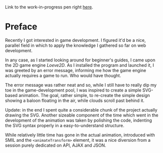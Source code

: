 Link to the work-in-progress pen right [here]().

# Preface 

Recently I got interested in game development. I figured it'd be a nice, parallel field in which to apply the knowledge I gathered so far on web development.

In any case, as I started looking around for beginner's guides, I came upon the 2D game engine _Loeve2D_. As I installed the program and launched it, I was greeted by an error message, informing me how the game engine actually requires a game to run. Who would have thought.

The error message was rather neat and so, while I still have to really dip my toe in the game-development pool, I was inspired to create a simple SVG-based animation. The goal, rather simple, to re-create the simple design showing a baloon floating in the air, while clouds scroll past behind it.

Update: in the end I spent quite a considerable chunk of the project actually drawing the SVG. Another sizeable component of the time which went in the development of the animation was taken by polishing the code, indenting the SVG syntax properly in a easy-to-understand structure.

While relatively little time has gone in the actual animation, introduced with SMIL and the `<animateTransform>` element, it was a nice diversion from a session purely dedicated on API, AJAX and JSON. 